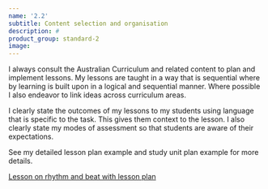 ```yaml
---
name: '2.2'
subtitle: Content selection and organisation
description: #
product_group: standard-2
image:
---
```

I always consult the Australian Curriculum and related content to plan and implement lessons.  My lessons are taught in a way that is sequential where by learning is built upon in a logical and sequential manner.  Where possible I also endeavor to link ideas across curriculum areas.

I clearly state the outcomes of my lessons to my students using language that is specific to the task. This gives them context to the lesson. I also clearly state my modes of assessment so that students are aware of their expectations.

See my detailed lesson plan example and study unit plan example for more details.

[Lesson on rhythm and beat with lesson plan](https://www.dropbox.com/s/t7byq6flh7d00wr/Detailed%20Lesson%20plan%20%28%20draft%20year%201%20and%202%20Rhyhm%20and%20beat%20%20%20.doc?dl=0)
